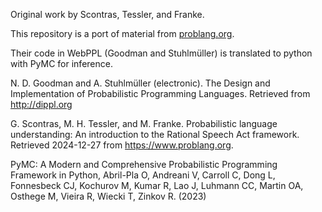 Original work by Scontras, Tessler, and Franke.

This repository is a port of material from [problang.org](https://www.problang.org).

Their code in WebPPL (Goodman and Stuhlmüller) is translated to python with PyMC for inference.

N. D. Goodman and A. Stuhlmüller (electronic). The Design and Implementation of Probabilistic Programming Languages. Retrieved from http://dippl.org

G. Scontras, M. H. Tessler, and M. Franke. Probabilistic language understanding: An introduction to the Rational Speech Act framework. Retrieved 2024-12-27 from https://www.problang.org.

PyMC: A Modern and Comprehensive Probabilistic Programming Framework in Python, Abril-Pla O, Andreani V, Carroll C, Dong L, Fonnesbeck CJ, Kochurov M, Kumar R, Lao J, Luhmann CC, Martin OA, Osthege M, Vieira R, Wiecki T, Zinkov R. (2023)
